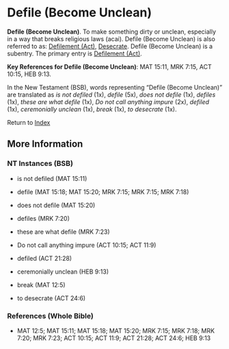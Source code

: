 # Defile (Become Unclean)
**Defile (Become Unclean)**. 
To make something dirty or unclean, especially in a way that breaks religious laws (acai). 
Defile (Become Unclean) is also referred to as: 
[Defilement (Act)](Defilement.md), [Desecrate](Desecrate.md). 
Defile (Become Unclean) is a subentry. The primary entry is 
[Defilement (Act)](Defilement.md). 


**Key References for Defile (Become Unclean)**: 
MAT 15:11, MRK 7:15, ACT 10:15, HEB 9:13. 




In the New Testament (BSB), words representing “Defile (Become Unclean)” are translated as 
*is not defiled* (1x), *defile* (5x), *does not defile* (1x), *defiles* (1x), *these are what defile* (1x), *Do not call anything impure* (2x), *defiled* (1x), *ceremonially unclean* (1x), *break* (1x), *to desecrate* (1x). 


Return to [Index](00-Index.md)

## More Information

### NT Instances (BSB)

* is not defiled (MAT 15:11)

* defile (MAT 15:18; MAT 15:20; MRK 7:15; MRK 7:15; MRK 7:18)

* does not defile (MAT 15:20)

* defiles (MRK 7:20)

* these are what defile (MRK 7:23)

* Do not call anything impure (ACT 10:15; ACT 11:9)

* defiled (ACT 21:28)

* ceremonially unclean (HEB 9:13)

* break (MAT 12:5)

* to desecrate (ACT 24:6)



### References (Whole Bible)

* MAT 12:5; MAT 15:11; MAT 15:18; MAT 15:20; MRK 7:15; MRK 7:18; MRK 7:20; MRK 7:23; ACT 10:15; ACT 11:9; ACT 21:28; ACT 24:6; HEB 9:13



